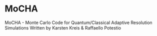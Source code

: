 # MoCHA
MoCHA - Monte Carlo Code for Quantum/Classical Adaptive Resolution Simulations
Written by Karsten Kreis & Raffaello Potestio
